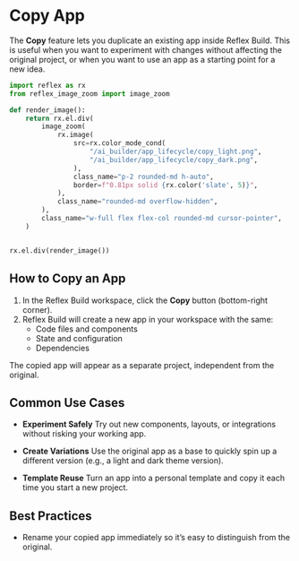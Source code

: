 # Copy App

The **Copy** feature lets you duplicate an existing app inside Reflex Build.
This is useful when you want to experiment with changes without affecting the original project, or when you want to use an app as a starting point for a new idea.


```python exec
import reflex as rx
from reflex_image_zoom import image_zoom

def render_image():
    return rx.el.div(
        image_zoom(
            rx.image(
                src=rx.color_mode_cond(
                    "/ai_builder/app_lifecycle/copy_light.png",
                    "/ai_builder/app_lifecycle/copy_dark.png",
                ),
                class_name="p-2 rounded-md h-auto",
                border=f"0.81px solid {rx.color('slate', 5)}",
            ),
            class_name="rounded-md overflow-hidden",
        ),
        class_name="w-full flex flex-col rounded-md cursor-pointer",
    )
```

```python eval

rx.el.div(render_image())

```

## How to Copy an App

1. In the Reflex Build workspace, click the **Copy** button (bottom-right corner).
2. Reflex Build will create a new app in your workspace with the same:
   - Code files and components
   - State and configuration
   - Dependencies

The copied app will appear as a separate project, independent from the original.


## Common Use Cases

- **Experiment Safely**
  Try out new components, layouts, or integrations without risking your working app.

- **Create Variations**
  Use the original app as a base to quickly spin up a different version (e.g., a light and dark theme version).

- **Template Reuse**
  Turn an app into a personal template and copy it each time you start a new project.

## Best Practices

- Rename your copied app immediately so it’s easy to distinguish from the original.
